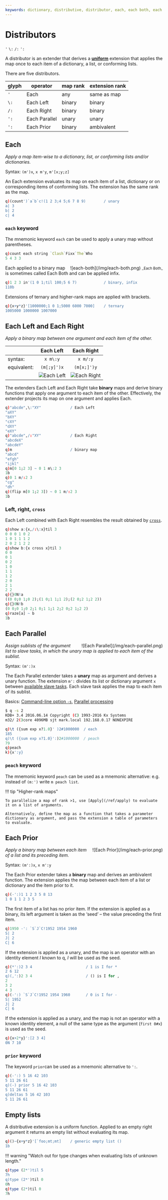 ```yaml
---
keywords: dictionary, distributive, distributor, each, each both, each left, each parallel, each prior, each right, extender, extension, kdb+, keyword, map, mnemonic, operator, parallel, prior, q, unary
---
```


# Distributors

`'` `\:` `/:` `':` 





A distributor is an extender that derives a [**uniform**](../basics/glossary.md) extension that applies the map once to each item of a dictionary, a list, or conforming lists. 

There are five distributors. 

glyph | operator      | map rank | extension rank
------|---------------|----------|----------------
`'`   | Each          | any      | same as map
`\:`  | Each Left     | binary   | binary
`/:`  | Each Right    | binary   | binary
`':`  | Each Parallel | unary    | unary
`':`  | Each Prior    | binary   | ambivalent


## Each

_Apply a map item-wise to a dictionary, list, or conforming lists and/or dictionaries._

Syntax: `(m')x`, `x m'y`, `m'[x;y;z]`

An Each extension evaluates its map on each item of a list, dictionary or on corresponding items of conforming lists. The extension has the same rank as the map. 

```q
q)(count')`a`b`c!(1 2 3;4 5;6 7 8 9)        / unary 
a| 3
b| 2
c| 4
```


### `each` keyword

The mnemonic keyword `each` can be used to apply a unary map without parentheses.

```q
q)count each string `Clash`Fixx`The`Who
5 4 3 3
```

<div markdown="1" style="float: right; margin-left: 1em; text-align: center;">
![each-both](/img/each-both.png)  
<small>_Each Both_</small>
</div>

Each applied to a binary map is sometimes called Each Both and can be applied infix.

```q
q)1 2 3 in'(1 0 1;til 100;5 6 7)            / binary, infix 
110b
```

Extensions of ternary and higher-rank maps are applied with brackets.

```q
q){x+y*z}'[1000000;1 0 1;5000 6000 7000]    / ternary
1005000 1000000 1007000
```


## Each Left and Each Right

_Apply a binary map between one argument and each item of the other._


&nbsp;      | Each Left                        | Each Right
------------|:--------------------------------:|:-----------------:
syntax:     | `x m\:y`                         |  `x m/:y`
equivalent: | `(m[;y]')x`                      | `(m[x;]')y`
&nbsp;      | ![Each Left](/img/each-left.png) | ![Each Right](/img/each-right.png)

The extenders Each Left and Each Right take **binary** maps and derive binary functions that apply one argument to each item of the other. Effectively, the extender projects its map on one argument and applies Each.

```q
q)"abcde",\:"XY"             / Each Left
"aXY"
"bXY"
"cXY"
"dXY"
"eXY"
q)"abcde",/:"XY"             / Each Right
"abcdeX"
"abcdeY"
q)m                          / binary map
"abcd"
"efgh"
"ijkl"
q)m[0 1;2 3] ~ 0 1 m\:2 3
1b
q)0 1 m/:2 3
"cg"
"dh"
q)(flip m[0 1;2 3]) ~ 0 1 m/:2 3
1b
```


### Left, right, `cross`

Each Left combined with Each Right resembles the result obtained by [`cross`](cross.md).

```q
q)show a:{x,/:\:x}til 3
0 0 0 1 0 2
1 0 1 1 1 2
2 0 2 1 2 2
q)show b:{x cross x}til 3
0 0
0 1
0 2
1 0
1 1
1 2
2 0
2 1
2 2
q){}0N!a
((0 0;0 1;0 2);(1 0;1 1;1 2);(2 0;2 1;2 2))
q){}0N!b
(0 0;0 1;0 2;1 0;1 1;1 2;2 0;2 1;2 2)
q)raze[a] ~ b
1b
```


## Each Parallel

<div markdown="1" style="float: right; margin-left: 1em;">
![Each Parallel](/img/each-parallel.png)
</div>

_Assign sublists of the argument list to slave tasks, in which the unary map is applied to each item of the sublist._


Syntax: `(m':)x`

The Each Parallel extender takes a **unary** map as argument and derives a unary function. The extension `m':` divides its list or dictionary argument `x` between [available slave tasks](../basics/cmdline.md#-s-slaves). Each slave task applies the map to each item of its sublist. 

<i class="far fa-hand-point-right"></i> 
Basics: [Command-line option `-s`](../basics/cmdline.md#-s-slaves), 
[Parallel processing](../basics/peach.md)

```bash
$ q -s 2
KDB+ 3.4 2016.06.14 Copyright (C) 1993-2016 Kx Systems
m32/ 2()core 4096MB sjt mark.local 192.168.0.17 NONEXPIRE
```

```q
q)\t ({sum exp x?1.0}' )2#1000000  / each
185
q)\t ({sum exp x?1.0}':)2#1000000  / peach
79
q)peach
k){x':y}
```


### `peach` keyword

The mnemonic keyword `peach` can be used as a mnemonic alternative: e.g. instead of  `(m:')` write `m peach list`.

!!! tip "Higher-rank maps"

    To parallelize a map of rank >1, use [Apply](/ref/apply) to evaluate it on a list of arguments.

    Alternatively, define the map as a function that takes a parameter dictionary as argument, and pass the extension a table of parameters to evaluate.


## Each Prior

<div markdown="1" style="float: right; margin-left: 1em; z-index: 3">
![Each Prior](/img/each-prior.png)
</div>

_Apply a binary map between each item of a list and its preceding item._

Syntax: `(m':)x`, `x m':y`

The Each Prior extender takes a **binary** map and derives an ambivalent function.
The extension applies the map between each item of a list or dictionary and the item prior to it.

```q
q)(-':)1 1 2 3 5 8 13
1 0 1 1 2 3 5
```

The first item of a list has no prior item. 
If the extension is applied as a binary, its left argument is taken as the ‘seed’ – the value preceding the first item. 

```q
q)1950 -': `S`J`C!1952 1954 1960
S| 2
J| 2
C| 6
```

If the extension is applied as a unary, and the map is an operator with an identity element $I$ known to q, $I$ will be used as the seed.

```q
q)(*':)2 3 4                        / 1 is I for *
2 6 12
q)(,':)2 3 4                        / () is I for ,
2
3 2
4 3
q)(-':) `S`J`C!1952 1954 1960       / 0 is I for -
S| 1952
J| 2
C| 6
```

If the extension is applied as a unary, and the map is not an operator with a known identity element, a null of the same type as the argument (`first 0#x`) is used as the seed.

```q
q){x+2*y}':[2 3 4]
0N 7 10
```


### `prior` keyword

The keyword `prior`can be used as a mnemonic alternative to `':`.

```q
q)(-':) 5 16 42 103
5 11 26 61
q)(-) prior 5 16 42 103
5 11 26 61
q)deltas 5 16 42 103
5 11 26 61
```


## Empty lists

A distributive extension is a uniform function. Applied to an empty right argument it returns an empty list without evaluating its map.

```q
q)()~{x+y*z}'[`foo;mt;mt]    / generic empty list ()
1b
```

!!! warning "Watch out for type changes when evaluating lists of unknown length."

```q
q)type (2*')til 5
7h
q)type (2*')til 0
0h
q)type (2*)til 0
7h
```


